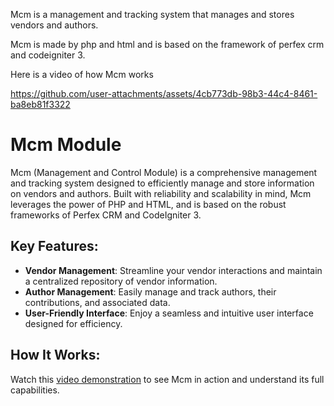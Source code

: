 Mcm is a management and tracking system that manages and stores vendors and authors.

Mcm is made by php and html and is based on the framework of perfex crm and codeigniter 3.

Here is a video of how Mcm works 

https://github.com/user-attachments/assets/4cb773db-98b3-44c4-8461-ba8eb81f3322

# Mcm Module

Mcm (Management and Control Module) is a comprehensive management and tracking system designed to efficiently manage and store information on vendors and authors. Built with reliability and scalability in mind, Mcm leverages the power of PHP and HTML, and is based on the robust frameworks of Perfex CRM and CodeIgniter 3.

## Key Features:
- **Vendor Management**: Streamline your vendor interactions and maintain a centralized repository of vendor information.
- **Author Management**: Easily manage and track authors, their contributions, and associated data.
- **User-Friendly Interface**: Enjoy a seamless and intuitive user interface designed for efficiency.

## How It Works:
Watch this [video demonstration](https://github.com/user-attachments/assets/4cb773db-98b3-44c4-8461-ba8eb81f3322) to see Mcm in action and understand its full capabilities.
